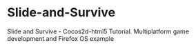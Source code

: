 Slide-and-Survive
=================

Slide and Survive - Cocos2d-html5 Tutorial. Multiplatform game development and Firefox OS example
